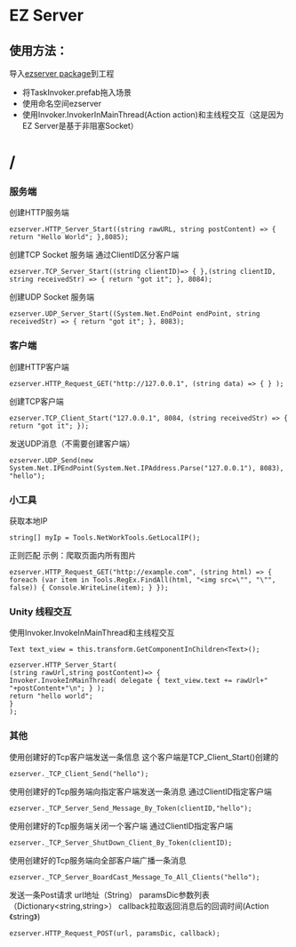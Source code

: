 # EZ Server


## 使用方法：
导入[ezserver package](https://github.com/DASTUDIO/EZ-Server-Unity3D/raw/master/ezserver.unitypackage)到工程
* 将TaskInvoker.prefab拖入场景
* 使用命名空间ezserver
* 使用Invoker.InvokerInMainThread(Action action)和主线程交互（这是因为EZ Server是基于非阻塞Socket） 

# /




### 服务端



创建HTTP服务端

```
ezserver.HTTP_Server_Start((string rawURL, string postContent) => { return "Hello World"; },8085); 
```

创建TCP Socket 服务端 通过ClientID区分客户端

```
ezserver.TCP_Server_Start((string clientID)=> { },(string clientID, string receivedStr) => { return "got it"; }, 8084); 
```


创建UDP Socket 服务端

```
ezserver.UDP_Server_Start((System.Net.EndPoint endPoint, string receivedStr) => { return "got it"; }, 8083);
```



### 客户端



创建HTTP客户端

```
ezserver.HTTP_Request_GET("http://127.0.0.1", (string data) => { } ); 
```

创建TCP客户端

```
ezserver.TCP_Client_Start("127.0.0.1", 8084, (string receivedStr) => { return "got it"; }); 
```


发送UDP消息（不需要创建客户端）

```
ezserver.UDP_Send(new System.Net.IPEndPoint(System.Net.IPAddress.Parse("127.0.0.1"), 8083), "hello");
```




### 小工具



获取本地IP

```
string[] myIp = Tools.NetWorkTools.GetLocalIP();
```


正则匹配
示例：爬取页面内所有图片

```
ezserver.HTTP_Request_GET("http://example.com", (string html) => { foreach (var item in Tools.RegEx.FindAll(html, "<img src=\"", "\"", false)) { Console.WriteLine(item); } }); 
```

### Unity 线程交互

使用Invoker.InvokeInMainThread和主线程交互

```
Text text_view = this.transform.GetComponentInChildren<Text>();

ezserver.HTTP_Server_Start(
(string rawUrl,string postContent)=> { 
Invoker.InvokeInMainThread( delegate { text_view.text += rawUrl+" "+postContent+"\n"; } );
return "hello world";
}
);

```

### 其他

使用创建好的Tcp客户端发送一条信息 这个客户端是TCP_Client_Start()创建的

```
ezserver._TCP_Client_Send("hello");
```

使用创建好的Tcp服务端向指定客户端发送一条消息 通过ClientID指定客户端

```
ezserver._TCP_Server_Send_Message_By_Token(clientID,"hello");
```

使用创建好的Tcp服务端关闭一个客户端 通过ClientID指定客户端

```
ezserver._TCP_Server_ShutDown_Client_By_Token(clientID);
```

使用创建好的Tcp服务端向全部客户端广播一条消息

```
ezserver._TCP_Server_BoardCast_Message_To_All_Clients("hello");
```

发送一条Post请求 url地址（String） paramsDic参数列表（Dictionary<string,string>） callback拉取返回消息后的回调时间(Action《string》)
  
```
ezserver.HTTP_Request_POST(url, paramsDic, callback);
```



